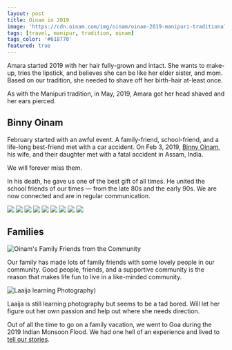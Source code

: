 ```yaml
---
layout: post
title: Oinam in 2019
image: 'https://cdn.oinam.com/img/oinam/oinam-2019-manipuri-traditional-attire.jpg'
tags: [travel, manipur, tradition, oinam]
tags_color: '#618770'
featured: true
---
```


Amara started 2019 with her hair fully-grown and intact. She wants to make-up, tries the lipstick, and believes she can be like her elder sister, and mom. Based on our tradition, she needed to shave off her birth-hair at-least once.

As with the Manipuri tradition, in May, 2019, Amara got her head shaved and her ears pierced.

## Binny Oinam

February started with an awful event. A family-friend, school-friend, and a life-long best-friend met with a car accident. On Feb 3, 2019, [Binny Oinam](https://binny.oinam.com/), his wife, and their daughter met with a fatal accident in Assam, India.

We will forever miss them.

In his death, he gave us one of the best gift of all times. He united the school friends of our times — from the late 80s and the early 90s. We are now connected and are in regular communication.

<div class="gallery-box">
  <div class="gallery">
    <img src="/assets/2019/ttus-reunion-2019/ttus-reunion-2019-1.webp" loading="lazy">
    <img src="/assets/2019/ttus-reunion-2019/ttus-reunion-2019-2.webp" loading="lazy">
    <img src="/assets/2019/ttus-reunion-2019/ttus-reunion-2019-3.webp" loading="lazy">
    <img src="/assets/2019/ttus-reunion-2019/ttus-reunion-2019-4.webp" loading="lazy">
    <img src="/assets/2019/ttus-reunion-2019/ttus-reunion-2019-5.webp" loading="lazy">
    <img src="/assets/2019/ttus-reunion-2019/ttus-reunion-2019-6.webp" loading="lazy">
    <img src="/assets/2019/ttus-reunion-2019/ttus-reunion-2019-7.webp" loading="lazy">
    <img src="/assets/2019/ttus-reunion-2019/ttus-reunion-2019-8.webp" loading="lazy">
    <img src="/assets/2019/ttus-reunion-2019/ttus-reunion-2019-9.webp" loading="lazy">
  </div>
</div>

## Families

![Oinam's Family Friends from the Community](/assets/2019/oinam-2019-family-friends-greenage.jpg#wide)

Our family has made lots of family friends with some lovely people in our community. Good people, friends, and a supportive community is the reason that makes life fun to live in a like-minded community.

![Laaija learning Photography)](/assets/2019/oinam-2019-laaija-photography.jpg)

Laaija is still learning photography but seems to be a tad bored. Will let her figure out her own passion and help out where she needs direction.

Out of all the time to go on a family vacation, we went to Goa during the 2019 Indian Monsoon Flood. We had one hell of an experience and lived to [tell our stories](/2019/goa-in-the-monsoon/).
